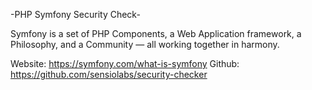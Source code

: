 -PHP Symfony Security Check-

Symfony is a set of PHP Components, a Web Application framework, a Philosophy, and a Community — all working together in harmony.

Website: https://symfony.com/what-is-symfony
Github: https://github.com/sensiolabs/security-checker
